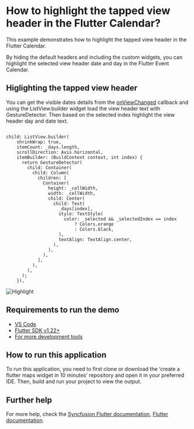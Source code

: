 # How to highlight the tapped view header in the Flutter Calendar?

This example demonstrates how to highlight the tapped view header in the Flutter Calendar.

By hiding the default headers and including the custom widgets, you can highlight the selected view header date and day in the Flutter Event Calendar.

## Higlighting the tapped view header

You can get the visible dates details from the [onViewChanged](https://pub.dev/documentation/syncfusion_flutter_calendar/latest/calendar/SfCalendar/onViewChanged.html) callback and using the ListView.builder widget load the view header text with GestureDetector. Then based on the selected index highlight the view header day and date text.

```

child: ListView.builder(
    shrinkWrap: true,
    itemCount: _days.length,
    scrollDirection: Axis.horizontal,
    itemBuilder: (BuildContext context, int index) {
      return GestureDetector(
        child: Container(
          child: Column(
            children: [
              Container(
                height: _cellWidth,
                width: _cellWidth,
                child: Center(
                  child: Text(
                    _days[index],
                    style: TextStyle(
                      color: _selected && _selectedIndex == index
                          ? Colors.orange
                          : Colors.black,
                    ),
                    textAlign: TextAlign.center,
                  ),
                ),
              ),
            ],
          ),
        ),
      );
    }),

```

![Highlight](https://user-images.githubusercontent.com/46158936/203063694-795bddb0-d521-4eae-ba4e-f871a9a31e93.gif)

## Requirements to run the demo
* [VS Code](https://code.visualstudio.com/download)
* [Flutter SDK v1.22+](https://flutter.dev/docs/development/tools/sdk/overview)
* [For more development tools](https://flutter.dev/docs/development/tools/devtools/overview)

## How to run this application
To run this application, you need to first clone or download the ‘create a flutter maps widget in 10 minutes’ repository and open it in your preferred IDE. Then, build and run your project to view the output.

## Further help
For more help, check the [Syncfusion Flutter documentation](https://help.syncfusion.com/flutter/introduction/overview),
 [Flutter documentation](https://flutter.dev/docs/get-started/install).
